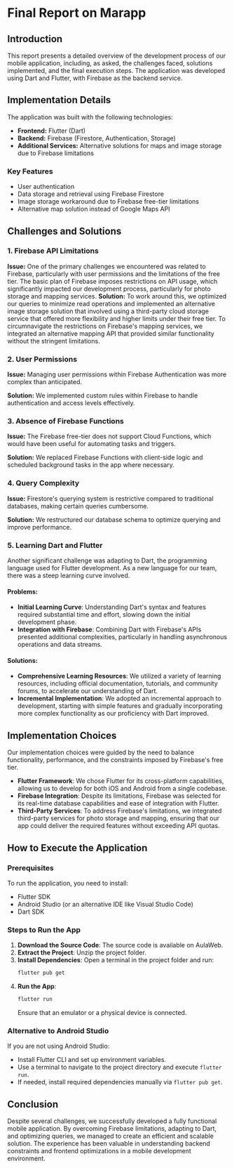 # Final Report on Marapp

## Introduction
This report presents a detailed overview of the development process of our mobile application, including, as asked, the challenges faced, solutions implemented, and the final execution steps. The application was developed using Dart and Flutter, with Firebase as the backend service.

## Implementation Details
The application was built with the following technologies:
- **Frontend:** Flutter (Dart)
- **Backend:** Firebase (Firestore, Authentication, Storage)
- **Additional Services:** Alternative solutions for maps and image storage due to Firebase limitations

### Key Features
- User authentication
- Data storage and retrieval using Firebase Firestore
- Image storage workaround due to Firebase free-tier limitations
- Alternative map solution instead of Google Maps API

## Challenges and Solutions

### 1. Firebase API Limitations
**Issue:** One of the primary challenges we encountered was related to Firebase, particularly with user permissions and the limitations of the free tier. The basic plan of Firebase imposes restrictions on API usage, which significantly impacted our development process, particularly for photo storage and mapping services.
**Solution:** To work around this, we optimized our queries to minimize read operations and implemented an alternative image storage solution that involved using a third-party cloud storage service that offered more flexibility and higher limits under their free tier. To circumnavigate the restrictions on Firebase's mapping services, we integrated an alternative mapping API that provided similar functionality without the stringent limitations.

### 2. User Permissions
**Issue:** Managing user permissions within Firebase Authentication was more complex than anticipated.

**Solution:** We implemented custom rules within Firebase to handle authentication and access levels effectively.

### 3. Absence of Firebase Functions
**Issue:** The Firebase free-tier does not support Cloud Functions, which would have been useful for automating tasks and triggers.

**Solution:** We replaced Firebase Functions with client-side logic and scheduled background tasks in the app where necessary.

### 4. Query Complexity
**Issue:** Firestore's querying system is restrictive compared to traditional databases, making certain queries cumbersome.

**Solution:** We restructured our database schema to optimize querying and improve performance.

### 5. Learning Dart and Flutter
Another significant challenge was adapting to Dart, the programming language used for Flutter development. As a new language for our team, there was a steep learning curve involved.

#### Problems:
- **Initial Learning Curve**: Understanding Dart's syntax and features required substantial time and effort, slowing down the initial development phase.
- **Integration with Firebase**: Combining Dart with Firebase's APIs presented additional complexities, particularly in handling asynchronous operations and data streams.

#### Solutions:
- **Comprehensive Learning Resources**: We utilized a variety of learning resources, including official documentation, tutorials, and community forums, to accelerate our understanding of Dart.
- **Incremental Implementation**: We adopted an incremental approach to development, starting with simple features and gradually incorporating more complex functionality as our proficiency with Dart improved.

## Implementation Choices
Our implementation choices were guided by the need to balance functionality, performance, and the constraints imposed by Firebase's free tier.

- **Flutter Framework**: We chose Flutter for its cross-platform capabilities, allowing us to develop for both iOS and Android from a single codebase.
- **Firebase Integration**: Despite its limitations, Firebase was selected for its real-time database capabilities and ease of integration with Flutter.
- **Third-Party Services**: To address Firebase's limitations, we integrated third-party services for photo storage and mapping, ensuring that our app could deliver the required features without exceeding API quotas.

## How to Execute the Application
### Prerequisites
To run the application, you need to install:
- Flutter SDK
- Android Studio (or an alternative IDE like Visual Studio Code)
- Dart SDK

### Steps to Run the App
1. **Download the Source Code**: The source code is available on AulaWeb.
2. **Extract the Project**: Unzip the project folder.
3. **Install Dependencies**: Open a terminal in the project folder and run:
   ```sh
   flutter pub get
   ```
4. **Run the App**:
   ```sh
   flutter run
   ```
   Ensure that an emulator or a physical device is connected.

### Alternative to Android Studio
If you are not using Android Studio:
- Install Flutter CLI and set up environment variables.
- Use a terminal to navigate to the project directory and execute `flutter run`.
- If needed, install required dependencies manually via `flutter pub get`.

## Conclusion
Despite several challenges, we successfully developed a fully functional mobile application. By overcoming Firebase limitations, adapting to Dart, and optimizing queries, we managed to create an efficient and scalable solution. The experience has been valuable in understanding backend constraints and frontend optimizations in a mobile development environment.

